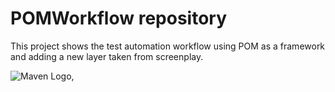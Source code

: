 # POMWorkflow repository

This project shows the test automation workflow using POM as a framework and adding a new layer taken from screenplay.

![Maven Logo](https://upload.wikimedia.org/wikipedia/commons/thumb/0/0b/Maven_logo.svg/340px-Maven_logo.svg.png), 


